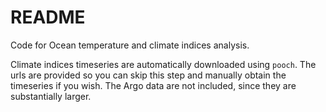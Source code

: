 # README

Code for Ocean temperature and climate indices analysis.

Climate indices timeseries are automatically downloaded using `pooch`. The urls are provided so you can skip this step and manually obtain the timeseries if you wish. The Argo data are not included, since they are substantially larger.